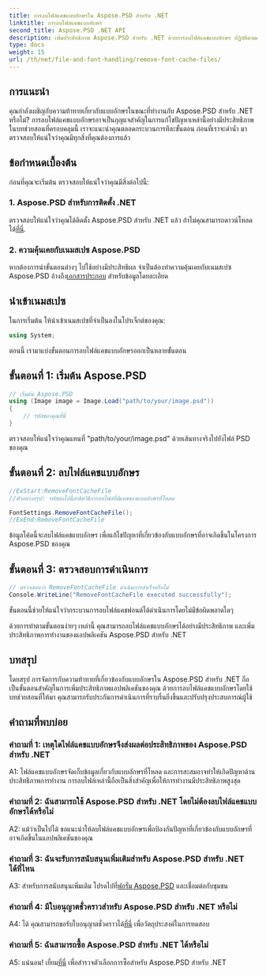 ```yaml
---
title: การลบไฟล์แคชแบบอักษรใน Aspose.PSD สำหรับ .NET
linktitle: การลบไฟล์แคชแบบอักษร
second_title: Aspose.PSD .NET API
description: เพิ่มประสิทธิภาพ Aspose.PSD สำหรับ .NET ด้วยการลบไฟล์แคชแบบอักษร ปฏิบัติตามคำแนะนำทีละขั้นตอนของเราเพื่อการดำเนินการที่ราบรื่น
type: docs
weight: 15
url: /th/net/file-and-font-handling/remove-font-cache-files/
---
```

## การแนะนำ

คุณกำลังเผชิญกับความท้าทายเกี่ยวกับแบบอักษรในขณะที่ทำงานกับ Aspose.PSD สำหรับ .NET หรือไม่? การลบไฟล์แคชแบบอักษรอาจเป็นกุญแจสำคัญในการแก้ไขปัญหาเหล่านี้อย่างมีประสิทธิภาพ ในบทช่วยสอนที่ครอบคลุมนี้ เราจะแนะนำคุณตลอดกระบวนการทีละขั้นตอน ก่อนที่เราจะดำน้ำ มาตรวจสอบให้แน่ใจว่าคุณมีทุกสิ่งที่คุณต้องการแล้ว

## ข้อกำหนดเบื้องต้น

ก่อนที่คุณจะเริ่มต้น ตรวจสอบให้แน่ใจว่าคุณมีสิ่งต่อไปนี้:

### 1. Aspose.PSD สำหรับการติดตั้ง .NET

 ตรวจสอบให้แน่ใจว่าคุณได้ติดตั้ง Aspose.PSD สำหรับ .NET แล้ว ถ้าไม่คุณสามารถดาวน์โหลดได้[ที่นี่](https://releases.aspose.com/psd/net/).

### 2. ความคุ้นเคยกับเนมสเปซ Aspose.PSD

 หากต้องการนำขั้นตอนต่างๆ ไปใช้อย่างมีประสิทธิผล จำเป็นต้องทำความคุ้นเคยกับเนมสเปซ Aspose.PSD อ้างถึง[เอกสารประกอบ](https://reference.aspose.com/psd/net/) สำหรับข้อมูลโดยละเอียด

## นำเข้าเนมสเปซ

ในการเริ่มต้น ให้นำเข้าเนมสเปซที่จำเป็นลงในโปรเจ็กต์ของคุณ:

```csharp
using System;
```

ตอนนี้ เรามาแบ่งขั้นตอนการลบไฟล์แคชแบบอักษรออกเป็นหลายขั้นตอน

## ขั้นตอนที่ 1: เริ่มต้น Aspose.PSD

```csharp
// เริ่มต้น Aspose.PSD
using (Image image = Image.Load("path/to/your/image.psd"))
{
    // รหัสของคุณที่นี่
}
```

ตรวจสอบให้แน่ใจว่าคุณแทนที่ "path/to/your/image.psd" ด้วยเส้นทางจริงไปยังไฟล์ PSD ของคุณ

## ขั้นตอนที่ 2: ลบไฟล์แคชแบบอักษร

```csharp
//ExStart:RemoveFontCacheFile
//ตัวอย่างสรุป: รหัสต่อไปนี้สาธิตวิธีการลบไฟล์ที่มีแคชของแบบอักษรที่โหลด

FontSettings.RemoveFontCacheFile();
//ExEnd:RemoveFontCacheFile
```

ข้อมูลโค้ดนี้จะลบไฟล์แคชแบบอักษร เพื่อแก้ไขปัญหาที่เกี่ยวข้องกับแบบอักษรที่อาจเกิดขึ้นในโครงการ Aspose.PSD ของคุณ

## ขั้นตอนที่ 3: ตรวจสอบการดำเนินการ

```csharp
// ตรวจสอบว่า RemoveFontCacheFile ดำเนินการสำเร็จหรือไม่
Console.WriteLine("RemoveFontCacheFile executed successfully");
```

ขั้นตอนนี้ช่วยให้แน่ใจว่ากระบวนการลบไฟล์แคชฟอนต์ได้ดำเนินการโดยไม่มีข้อผิดพลาดใดๆ

ด้วยการทำตามขั้นตอนง่ายๆ เหล่านี้ คุณสามารถลบไฟล์แคชแบบอักษรได้อย่างมีประสิทธิภาพ และเพิ่มประสิทธิภาพการทำงานของแอปพลิเคชัน Aspose.PSD สำหรับ .NET

## บทสรุป

โดยสรุป การจัดการกับความท้าทายที่เกี่ยวข้องกับแบบอักษรใน Aspose.PSD สำหรับ .NET ถือเป็นขั้นตอนสำคัญในการเพิ่มประสิทธิภาพแอปพลิเคชันของคุณ ด้วยการลบไฟล์แคชแบบอักษรโดยใช้บทช่วยสอนที่ให้มา คุณสามารถรับประกันการดำเนินการที่ราบรื่นยิ่งขึ้นและปรับปรุงประสบการณ์ผู้ใช้

## คำถามที่พบบ่อย

### คำถามที่ 1: เหตุใดไฟล์แคชแบบอักษรจึงส่งผลต่อประสิทธิภาพของ Aspose.PSD สำหรับ .NET

A1: ไฟล์แคชแบบอักษรจัดเก็บข้อมูลเกี่ยวกับแบบอักษรที่โหลด และการสะสมอาจทำให้เกิดปัญหาด้านประสิทธิภาพการทำงาน การลบไฟล์เหล่านี้ถือเป็นสิ่งสำคัญเพื่อให้การทำงานมีประสิทธิภาพสูงสุด

### คำถามที่ 2: ฉันสามารถใช้ Aspose.PSD สำหรับ .NET โดยไม่ต้องลบไฟล์แคชแบบอักษรได้หรือไม่

A2: แม้ว่าเป็นไปได้ ขอแนะนำให้ลบไฟล์แคชแบบอักษรเพื่อป้องกันปัญหาที่เกี่ยวข้องกับแบบอักษรที่อาจเกิดขึ้นในแอปพลิเคชันของคุณ

### คำถามที่ 3: ฉันจะรับการสนับสนุนเพิ่มเติมสำหรับ Aspose.PSD สำหรับ .NET ได้ที่ไหน

 A3: สำหรับการสนับสนุนเพิ่มเติม โปรดไปที่[ฟอรั่ม Aspose.PSD](https://forum.aspose.com/c/psd/34) และเชื่อมต่อกับชุมชน

### คำถามที่ 4: มีใบอนุญาตชั่วคราวสำหรับ Aspose.PSD สำหรับ .NET หรือไม่

 A4: ได้ คุณสามารถขอรับใบอนุญาตชั่วคราวได้[ที่นี่](https://purchase.aspose.com/temporary-license/) เพื่อวัตถุประสงค์ในการทดสอบ

### คำถามที่ 5: ฉันสามารถซื้อ Aspose.PSD สำหรับ .NET ได้หรือไม่

 A5: แน่นอน! เยี่ยม[ที่นี่](https://purchase.aspose.com/buy) เพื่อสำรวจตัวเลือกการซื้อสำหรับ Aspose.PSD สำหรับ .NET